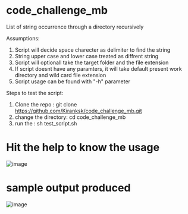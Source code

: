 # code_challenge_mb
List of string occurrence through a directory recursively 

Assumptions:
1)  Script will decide space charecter as delimiter to find the string
2)  String upper case and lower case treated as diffrent string
3)  Script will optionall take the target folder and the file extension
4)  If script doesnt have any paramters, it will take default present work directory and wild card file extension
5)  Script usage can be found with "-h" parameter


Steps to test the script:
1) Clone the repo :  git clone https://github.com/Kiranksk/code_challenge_mb.git
2) change the directory: cd code_challenge_mb
3) run the : sh test_script.sh


# Hit the help to know the usage
![image](https://user-images.githubusercontent.com/15966356/129989806-3bec7f15-66a4-4a07-ba77-b669636ae4a4.png)


# sample output produced
![image](https://user-images.githubusercontent.com/15966356/129989931-6afa81fc-fb2f-44b7-a9e2-b0b3fb381a1d.png)

